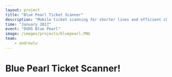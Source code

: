 ```yaml
---
layout: project
title: "Blue Pearl Ticket Scanner"
description: "Mobile ticket scanning for shorter lines and efficient check-in."
time: "January 2017"
event: "DVHS Blue Pearl"
image: /images/projects/bluepearl.PNG
team:
    - andrewlu
---
```


# Blue Pearl Ticket Scanner!